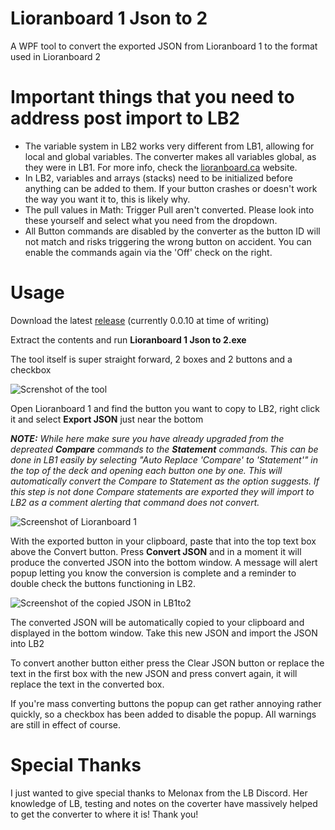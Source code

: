 # Lioranboard 1 Json to 2
A WPF tool to convert the exported JSON from Lioranboard 1 to the format used in Lioranboard 2

# Important things that you need to address post import to LB2
- The variable system in LB2 works very different from LB1, allowing for local and global variables. The converter makes all variables global, as they were in LB1. For more info, check the [lioranboard.ca](https://lioranboard.ca/docs2/getting-started/migrating) website.
- In LB2, variables and arrays (stacks) need to be initialized before anything can be added to them. If your button crashes or doesn't work the way you want it to, this is likely why.
- The pull values in Math: Trigger Pull aren't converted. Please look into these yourself and select what you need from the dropdown.
- All Button commands are disabled by the converter as the button ID will not match and risks triggering the wrong button on accident. You can enable the commands again via the 'Off' check on the right.

# Usage
Download the latest [release](https://github.com/Phat32/Lioranboard-1-Json-to-2/releases) (currently 0.0.10 at time of writing)

Extract the contents and run **Lioranboard 1 Json to 2.exe**

The tool itself is super straight forward, 2 boxes and 2 buttons and a checkbox

![Screnshot of the tool](https://user-images.githubusercontent.com/10120690/156736325-43b69612-82f8-461c-8eb0-cb8f2a262842.png)

Open Lioranboard 1 and find the button you want to copy to LB2, right click it and select **Export JSON** just near the bottom

***NOTE:** While here make sure you have already upgraded from the depreated **Compare** commands to the **Statement** commands. This can be done in LB1 easily by selecting "Auto Replace 'Compare' to 'Statement'" in the top of the deck and opening each button one by one. This will automatically convert the Compare to Statement as the option suggests. If this step is not done Compare statements are exported they will import to LB2 as a comment alerting that command does not convert.*

![Screenshot of Lioranboard 1](https://user-images.githubusercontent.com/10120690/156732790-ac589a32-36af-4d89-be7d-684b674a275f.png)

With the exported button in your clipboard, paste that into the top text box above the Convert button. Press **Convert JSON** and in a moment it will produce the converted JSON into the bottom window. A message will alert popup letting you know the conversion is complete and a reminder to double check the buttons functioning in LB2.

![Screenshot of the copied JSON in LB1to2](https://user-images.githubusercontent.com/10120690/156736684-aa2c5d1e-102c-4ea1-a603-cf8b8a54b3bc.png)

The converted JSON will be automatically copied to your clipboard and displayed in the bottom window. Take this new JSON and import the JSON into LB2

To convert another button either press the Clear JSON button or replace the text in the first box with the new JSON and press convert again, it will replace the text in the converted box.

If you're mass converting buttons the popup can get rather annoying rather quickly, so a checkbox has been added to disable the popup. All warnings are still in effect of course.

# Special Thanks
I just wanted to give special thanks to Melonax from the LB Discord. Her knowledge of LB, testing and notes on the coverter have massively helped to get the converter to where it is! Thank you!
